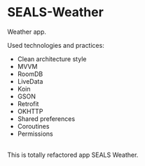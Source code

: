# SEALS-Weather
Weather app.</br>

Used technologies and practices:
- Сlean architecture style
- MVVM
- RoomDB
- LiveData
- Koin
- GSON
- Retrofit
- OKHTTP
- Shared preferences
- Coroutines
- Permissions
</br>
This is totally refactored app SEALS Weather.
